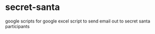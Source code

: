 # secret-santa
google scripts for google excel script to send email out to secret santa participants
